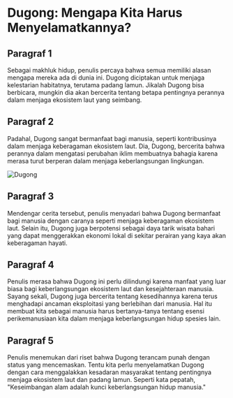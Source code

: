 # Dugong: Mengapa Kita Harus Menyelamatkannya?

## Paragraf 1

Sebagai makhluk hidup, penulis percaya bahwa semua memiliki alasan mengapa mereka ada di dunia ini. Dugong diciptakan untuk menjaga kelestarian habitatnya, terutama padang lamun. Jikalah Dugong bisa berbicara, mungkin dia akan bercerita tentang betapa pentingnya perannya dalam menjaga ekosistem laut yang seimbang.

## Paragraf 2

Padahal, Dugong sangat bermanfaat bagi manusia, seperti kontribusinya dalam menjaga keberagaman ekosistem laut. Dia, Dugong, bercerita bahwa perannya dalam mengatasi perubahan iklim membuatnya bahagia karena merasa turut berperan dalam menjaga keberlangsungan lingkungan.

![Dugong](https://asset-a.grid.id//crop/0x0:0x0/700x465/photo/bobofoto/original/3447_sumber-foto-australiangeographiccomau.jpg)

## Paragraf 3

Mendengar cerita tersebut, penulis menyadari bahwa Dugong bermanfaat bagi manusia dengan caranya seperti menjaga keberagaman ekosistem laut. Selain itu, Dugong juga berpotensi sebagai daya tarik wisata bahari yang dapat menggerakkan ekonomi lokal di sekitar perairan yang kaya akan keberagaman hayati.

## Paragraf 4

Penulis merasa bahwa Dugong ini perlu dilindungi karena manfaat yang luar biasa bagi keberlangsungan ekosistem laut dan kesejahteraan manusia. Sayang sekali, Dugong juga bercerita tentang kesedihannya karena terus menghadapi ancaman eksploitasi yang berlebihan dari manusia. Hal itu membuat kita sebagai manusia harus bertanya-tanya tentang esensi perikemanusiaan kita dalam menjaga keberlangsungan hidup spesies lain.

## Paragraf 5

Penulis menemukan dari riset bahwa Dugong terancam punah dengan status yang mencemaskan. Tentu kita perlu menyelamatkan Dugong dengan cara menggalakkan kesadaran masyarakat tentang pentingnya menjaga ekosistem laut dan padang lamun. Seperti kata pepatah, "Keseimbangan alam adalah kunci keberlangsungan hidup manusia."
